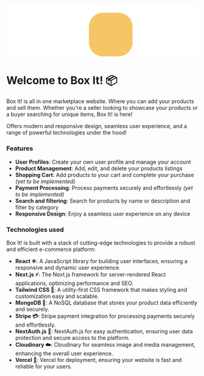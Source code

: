 ![boxitLogo](public/boxItWhite.svg)

# Welcome to Box It! :package:

Box It! is all in one marketplace website. Where you can add your products and sell them. Whether you're a seller looking to showcase your products or a buyer searching for unique items, Box It! is here!

Offers modern and responsive design, seamless user experience, and a range of powerful technologies under the hood!

### Features

- **User Profiles**: Create your own user profile and manage your account
- **Product Management**: Add, edit, and delete your products listings
- **Shopping Cart**: Add products to your cart and complete your purchase _(yet to be implemented)_
- **Payment Processing**: Process payments securely and effortlessly _(yet to be implemented)_
- **Search and filtering**: Search for products by name or description and filter by category
- **Responsive Design**: Enjoy a seamless user experience on any device

### Technologies used

Box It! is built with a stack of cutting-edge technologies to provide a robust and efficient e-commerce platform:

- **React ⚛️**: A JavaScript library for building user interfaces, ensuring a responsive and dynamic user experience.
- **Next.js ⚡**: The Next.js framework for server-rendered React applications, optimizing performance and SEO.
- **Tailwind CSS 🎨**: A utility-first CSS framework that makes styling and customization easy and scalable.
- **MongoDB 🍃**: A NoSQL database that stores your product data efficiently and securely.
- **Stripe 💳**: Stripe payment integration for processing payments securely and effortlessly.
- **NextAuth.js 🔐**: NextAuth.js for easy authentication, ensuring user data protection and secure access to the platform.
- **Cloudinary ☁️**: Cloudinary for seamless image and media management, enhancing the overall user experience.
- **Vercel 🚀**: Vercel for deployment, ensuring your website is fast and reliable for your users.
